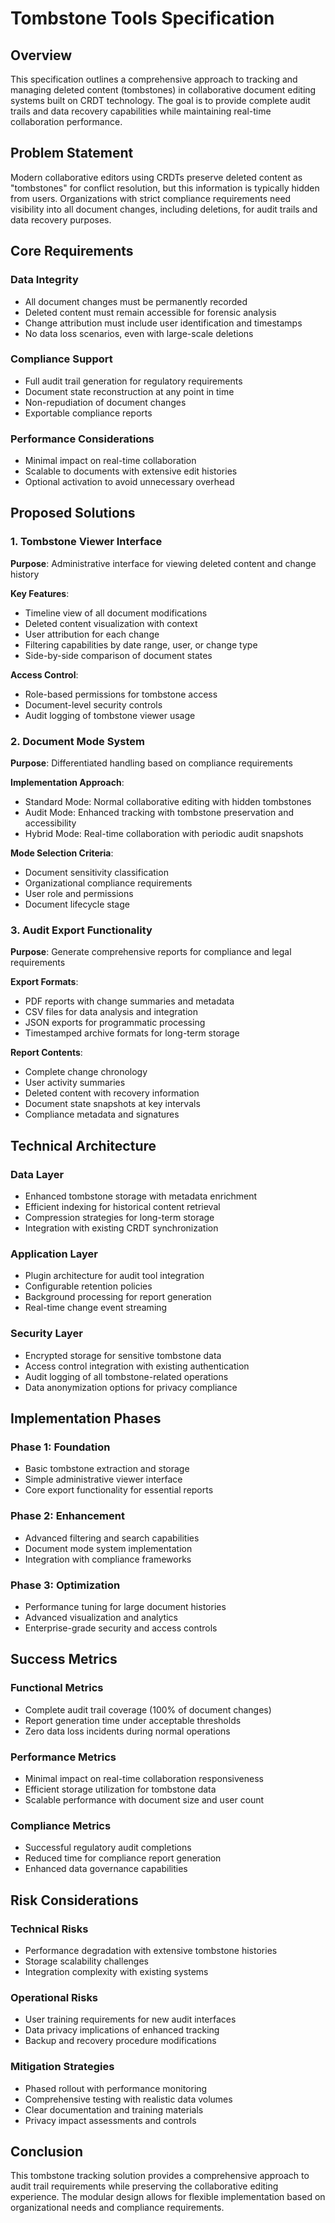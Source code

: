 # Tombstone Tools Specification

## Overview

This specification outlines a comprehensive approach to tracking and managing deleted content (tombstones) in collaborative document editing systems built on CRDT technology. The goal is to provide complete audit trails and data recovery capabilities while maintaining real-time collaboration performance.

## Problem Statement

Modern collaborative editors using CRDTs preserve deleted content as "tombstones" for conflict resolution, but this information is typically hidden from users. Organizations with strict compliance requirements need visibility into all document changes, including deletions, for audit trails and data recovery purposes.

## Core Requirements

### Data Integrity
- All document changes must be permanently recorded
- Deleted content must remain accessible for forensic analysis
- Change attribution must include user identification and timestamps
- No data loss scenarios, even with large-scale deletions

### Compliance Support
- Full audit trail generation for regulatory requirements
- Document state reconstruction at any point in time
- Non-repudiation of document changes
- Exportable compliance reports

### Performance Considerations
- Minimal impact on real-time collaboration
- Scalable to documents with extensive edit histories
- Optional activation to avoid unnecessary overhead

## Proposed Solutions

### 1. Tombstone Viewer Interface

**Purpose**: Administrative interface for viewing deleted content and change history

**Key Features**:
- Timeline view of all document modifications
- Deleted content visualization with context
- User attribution for each change
- Filtering capabilities by date range, user, or change type
- Side-by-side comparison of document states

**Access Control**:
- Role-based permissions for tombstone access
- Document-level security controls
- Audit logging of tombstone viewer usage

### 2. Document Mode System

**Purpose**: Differentiated handling based on compliance requirements

**Implementation Approach**:
- Standard Mode: Normal collaborative editing with hidden tombstones
- Audit Mode: Enhanced tracking with tombstone preservation and accessibility
- Hybrid Mode: Real-time collaboration with periodic audit snapshots

**Mode Selection Criteria**:
- Document sensitivity classification
- Organizational compliance requirements
- User role and permissions
- Document lifecycle stage

### 3. Audit Export Functionality

**Purpose**: Generate comprehensive reports for compliance and legal requirements

**Export Formats**:
- PDF reports with change summaries and metadata
- CSV files for data analysis and integration
- JSON exports for programmatic processing
- Timestamped archive formats for long-term storage

**Report Contents**:
- Complete change chronology
- User activity summaries
- Deleted content with recovery information
- Document state snapshots at key intervals
- Compliance metadata and signatures

## Technical Architecture

### Data Layer
- Enhanced tombstone storage with metadata enrichment
- Efficient indexing for historical content retrieval
- Compression strategies for long-term storage
- Integration with existing CRDT synchronization

### Application Layer
- Plugin architecture for audit tool integration
- Configurable retention policies
- Background processing for report generation
- Real-time change event streaming

### Security Layer
- Encrypted storage for sensitive tombstone data
- Access control integration with existing authentication
- Audit logging of all tombstone-related operations
- Data anonymization options for privacy compliance

## Implementation Phases

### Phase 1: Foundation
- Basic tombstone extraction and storage
- Simple administrative viewer interface
- Core export functionality for essential reports

### Phase 2: Enhancement
- Advanced filtering and search capabilities
- Document mode system implementation
- Integration with compliance frameworks

### Phase 3: Optimization
- Performance tuning for large document histories
- Advanced visualization and analytics
- Enterprise-grade security and access controls

## Success Metrics

### Functional Metrics
- Complete audit trail coverage (100% of document changes)
- Report generation time under acceptable thresholds
- Zero data loss incidents during normal operations

### Performance Metrics
- Minimal impact on real-time collaboration responsiveness
- Efficient storage utilization for tombstone data
- Scalable performance with document size and user count

### Compliance Metrics
- Successful regulatory audit completions
- Reduced time for compliance report generation
- Enhanced data governance capabilities

## Risk Considerations

### Technical Risks
- Performance degradation with extensive tombstone histories
- Storage scalability challenges
- Integration complexity with existing systems

### Operational Risks
- User training requirements for new audit interfaces
- Data privacy implications of enhanced tracking
- Backup and recovery procedure modifications

### Mitigation Strategies
- Phased rollout with performance monitoring
- Comprehensive testing with realistic data volumes
- Clear documentation and training materials
- Privacy impact assessments and controls

## Conclusion

This tombstone tracking solution provides a comprehensive approach to audit trail requirements while preserving the collaborative editing experience. The modular design allows for flexible implementation based on organizational needs and compliance requirements.
